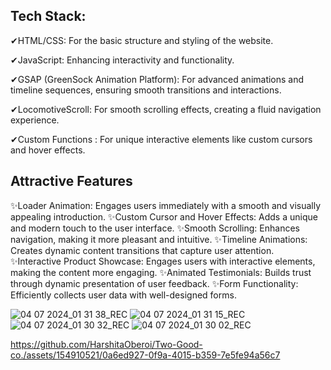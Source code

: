 <h2>Tech Stack:</h2>

✔HTML/CSS: For the basic structure and styling of the website.

✔JavaScript: Enhancing interactivity and functionality.

✔GSAP (GreenSock Animation Platform): For advanced animations and timeline sequences, ensuring smooth transitions and interactions.

✔LocomotiveScroll: For smooth scrolling effects, creating a fluid navigation experience.

✔Custom Functions : For unique interactive elements like custom cursors and hover effects.

<h2>Attractive Features</h2>

✨Loader Animation: Engages users immediately with a smooth and visually appealing introduction.
✨Custom Cursor and Hover Effects: Adds a unique and modern touch to the user interface.
✨Smooth Scrolling: Enhances navigation, making it more pleasant and intuitive.
✨Timeline Animations: Creates dynamic content transitions that capture user attention.
✨Interactive Product Showcase: Engages users with interactive elements, making the content more engaging.
✨Animated Testimonials: Builds trust through dynamic presentation of user feedback.
✨Form Functionality: Efficiently collects user data with well-designed forms.

![04 07 2024_01 31 38_REC](https://github.com/HarshitaOberoi/Two-Good-co./assets/154910521/8c3ae3ca-a7d0-4d13-99be-f6fd24b8d608)
![04 07 2024_01 31 15_REC](https://github.com/HarshitaOberoi/Two-Good-co./assets/154910521/1047bd04-30d6-4036-a800-1c682e1f10e3)
![04 07 2024_01 30 32_REC](https://github.com/HarshitaOberoi/Two-Good-co./assets/154910521/f11f39df-21f7-43df-b88a-f84f798b3dbf)
![04 07 2024_01 30 02_REC](https://github.com/HarshitaOberoi/Two-Good-co./assets/154910521/371e9225-df4f-495b-8d4f-0ff290dece76)



https://github.com/HarshitaOberoi/Two-Good-co./assets/154910521/0a6ed927-0f9a-4015-b359-7e5fe94a56c7


